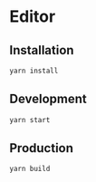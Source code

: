 # Editor

## Installation

```bash
yarn install
```

## Development

```bash
yarn start
```

## Production

```bash
yarn build
```
